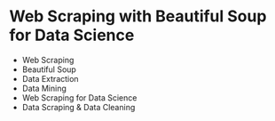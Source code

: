 # Web Scraping with Beautiful Soup for Data Science
* Web Scraping
* Beautiful Soup
* Data Extraction
* Data Mining
* Web Scraping for Data Science
* Data Scraping & Data Cleaning
